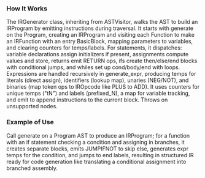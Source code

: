 ### How It Works
The IRGenerator class, inheriting from ASTVisitor, walks the AST to build an IRProgram by emitting instructions during traversal. It starts with generate on the Program, creating an IRProgram and visiting each Function to make an IRFunction with an entry BasicBlock, mapping parameters to variables, and clearing counters for temps/labels. For statements, it dispatches: variable declarations assign initializers if present, assignments compute values and store, returns emit RETURN ops, ifs create then/else/end blocks with conditional jumps, and whiles set up cond/body/end with loops. Expressions are handled recursively in generate_expr, producing temps for literals (direct assign), identifiers (lookup map), unaries (NEG/NOT), and binaries (map token ops to IROpcode like PLUS to ADD). It uses counters for unique temps ("tN") and labels (prefixed_N), a map for variable tracking, and emit to append instructions to the current block. Throws on unsupported nodes.

### Example of Use
Call generate on a Program AST to produce an IRProgram; for a function with an if statement checking a condition and assigning in branches, it creates separate blocks, emits JUMPIFNOT to skip else, generates expr temps for the condition, and jumps to end labels, resulting in structured IR ready for code generation like translating a conditional assignment into branched assembly.